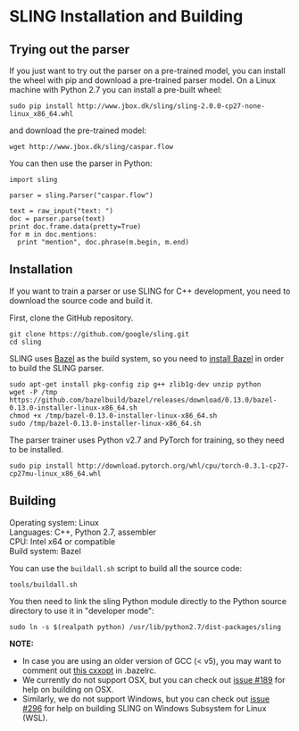 # SLING Installation and Building

## Trying out the parser

If you just want to try out the parser on a pre-trained model, you can install
the wheel with pip and download a pre-trained parser model. On a Linux machine
with Python 2.7 you can install a pre-built wheel:

```
sudo pip install http://www.jbox.dk/sling/sling-2.0.0-cp27-none-linux_x86_64.whl
```
and download the pre-trained model:
```
wget http://www.jbox.dk/sling/caspar.flow
```
You can then use the parser in Python:
```
import sling

parser = sling.Parser("caspar.flow")

text = raw_input("text: ")
doc = parser.parse(text)
print doc.frame.data(pretty=True)
for m in doc.mentions:
  print "mention", doc.phrase(m.begin, m.end)
```

## Installation

If you want to train a parser or use SLING for C++ development, you need to
download the source code and build it.

First, clone the GitHub repository.

```shell
git clone https://github.com/google/sling.git
cd sling
```

SLING uses [Bazel](https://bazel.build/) as the build system, so you need to
[install Bazel](https://docs.bazel.build/versions/master/install.html) in order
to build the SLING parser.

```shell
sudo apt-get install pkg-config zip g++ zlib1g-dev unzip python
wget -P /tmp https://github.com/bazelbuild/bazel/releases/download/0.13.0/bazel-0.13.0-installer-linux-x86_64.sh
chmod +x /tmp/bazel-0.13.0-installer-linux-x86_64.sh
sudo /tmp/bazel-0.13.0-installer-linux-x86_64.sh
```

The parser trainer uses Python v2.7 and PyTorch for training, so they need to be
installed.

```shell
sudo pip install http://download.pytorch.org/whl/cpu/torch-0.3.1-cp27-cp27mu-linux_x86_64.whl
```

## Building

Operating system: Linux<br>
Languages: C++, Python 2.7, assembler<br>
CPU: Intel x64 or compatible<br>
Build system: Bazel<br>

You can use the `buildall.sh` script to build all the source code:

```shell
tools/buildall.sh
```

You then need to link the sling Python module directly to the Python source
directory to use it in "developer mode":

```shell
sudo ln -s $(realpath python) /usr/lib/python2.7/dist-packages/sling
```

**NOTE:**
* In case you are using an older version of GCC (< v5), you may want to comment
  out [this cxxopt](https://github.com/google/sling/blob/f8f0fbd1a18596ccfe6dbfba262a17afd36e2b5f/.bazelrc#L8) in .bazelrc.
* We currently do not support OSX, but you can check out
  [issue #189](https://github.com/google/sling/issues/189) for help on building
  on OSX.
* Similarly, we do not support Windows, but you can check out
  [issue #296](https://github.com/google/sling/issues/296) for help on
  building SLING on Windows Subsystem for Linux (WSL).
